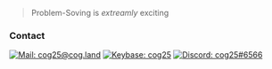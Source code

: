 <!--
![MY Github Stats](https://github-readme-stats.vercel.app/api?username=cog25&count_private=true&show_icons=true&theme=dark)


[![Most Used Languages](https://github-readme-stats.vercel.app/api/top-langs/?username=cog25&count_private=true&theme=dark)](https://github.com/anuraghazra/github-readme-stats)


[![Solved.ac
프로필](http://mazassumnida.wtf/api/generate_badge?boj=cog25)](https://solved.ac/cog25)
--->
> Problem-Soving is _extreamly_ exciting

### Contact
[![Mail: cog25@cog.land](https://img.shields.io/badge/Mail-public.cog25@gmail.com-black?color=3B81C2&style=flat-square&logo=gmail&logoColor=ffffff)](mailto:public.cog25@gmail.com)
[![Keybase: cog25](https://img.shields.io/badge/keybase-cog25-%33A0FF?style=flat-square&logo=Keybase&logoColor=fff)](https://keybase.io/cog25)
[![Discord: cog25#6566](https://img.shields.io/badge/Discord-cog25%236566-5865F2?style=flat-square&logo=Discord&logoColor=fff)](.)
